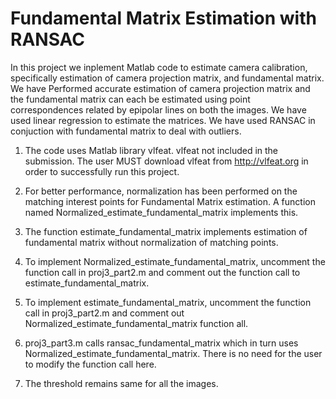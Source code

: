 # Fundamental Matrix Estimation with RANSAC

In this project we inplement Matlab code to estimate camera calibration, specifically estimation of camera projection matrix, and fundamental matrix. We have Performed accurate estimation of camera projection matrix and the fundamental matrix can each be estimated using point correspondences related by epipolar lines on both the images. We have used linear regression to estimate the matrices. We have used RANSAC in conjuction with fundamental matrix to deal with outliers.


1. The code uses Matlab library vlfeat. vlfeat not included in the submission. The user MUST download vlfeat from http://vlfeat.org in order to successfully run this project.

2. For better performance, normalization has been performed on the matching interest points for Fundamental Matrix estimation. A function named 
Normalized_estimate_fundamental_matrix implements this.

3. The function estimate_fundamental_matrix implements estimation of fundamental matrix without normalization of matching points.

4. To implement Normalized_estimate_fundamental_matrix, uncomment the function call in proj3_part2.m and comment out the function call to estimate_fundamental_matrix.

5. To implement estimate_fundamental_matrix, uncomment the function call in proj3_part2.m and comment out Normalized_estimate_fundamental_matrix function all.

6. proj3_part3.m calls ransac_fundamental_matrix which in turn uses Normalized_estimate_fundamental_matrix. There is no need for the user to modify the function call here.

7. The threshold remains same for all the images.

